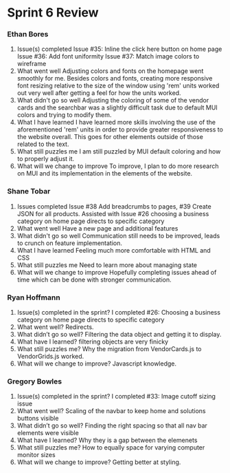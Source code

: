 # Sprint 6 Review
### Ethan Bores
1. Issue(s) completed
Issue #35: Inline the click here button on home page
Issue #36: Add font uniformity
Issue #37: Match image colors to wireframe
2. What went well
Adjusting colors and fonts on the homepage went smoothly for me. Besides colors and fonts, creating more responsive font resizing relative to the size of the window using 'rem' units worked out very well after getting a feel for how the units worked.
3. What didn't go so well
Adjusting the coloring of some of the vendor cards and the searchbar was a slightly difficult task due to default MUI colors and trying to modify them.
4. What I have learned
I have learned more skills involving the use of the aforementioned 'rem' units in order to provide greater responsiveness to the website overall. This goes for other elements outside of those related to the text.
5. What still puzzles me
I am still puzzled by MUI default coloring and how to properly adjust it.
6. What will we change to improve
To improve, I plan to do more research on MUI and its implementation in the elements of the website.

### Shane Tobar
1. Issues completed
Issue #38 Add breadcrumbs to pages, #39 Create JSON for all products.
Assisted with Issue #26 choosing a business category on home page directs to specific category
2. What went well
Have a new page and additional features
3. What didn't go so well
Communication still needs to be improved, leads to crunch on feature implementation.
4. What I have learned
Feeling much more comfortable with HTML and CSS
5. What still puzzles me
Need to learn more about managing state
6. What will we change to improve
Hopefully completing issues ahead of time which can be done with stronger communication.


### Ryan Hoffmann
1. Issue(s) completed in the sprint?
I completed #26: Choosing a business category on home page directs to specific category
2. What went well?
Redirects.
3. What didn’t go so well?
Filtering the data object and getting it to display.
4. What have I learned?
filtering objects are very finicky
5. What still puzzles me?
Why the migration from VendorCards.js to VendorGrids.js worked.
6. What will we change to improve?
Javascript knowledge.

### Gregory Bowles
1. Issue(s) completed in the sprint?
I completed #33: Image cutoff sizing issue
2. What went well?
Scaling of the navbar to keep home and solutions buttons visible
3. What didn’t go so well?
Finding the right spacing so that all nav bar elements were visible 
4. What have I learned?
Why they is a gap between the elemenets
5. What still puzzles me?
How to equally space for varying computer monitor sizes
6. What will we change to improve?
Getting better at styling.